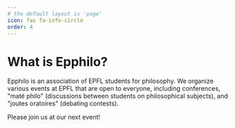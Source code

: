 ```yaml
---
# the default layout is 'page'
icon: fas fa-info-circle
order: 4
---
```


# What is Epphilo?

Epphilo is an association of EPFL students for philosophy. We organize various events at EPFL that are open to everyone, including conferences, "maté philo" (discussions between students on philosophical subjects), and "joutes oratoires" (debating contests).

Please join us at our next event!